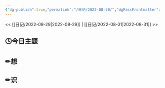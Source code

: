 ```yaml
---
{"dg-publish":true,"permalink":"/日记/2022-08-30/","dgPassFrontmatter":true}
---
```


<< [[日记/2022-08-29\|2022-08-29]] | [[日记/2022-08-31\|2022-08-31]] >>
## 🕓今日主题


## ✏想

## ✏识